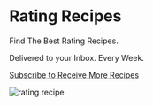 # Rating Recipes

Find The Best Rating Recipes. 

Delivered to your Inbox. Every Week.

[Subscribe to Receive More Recipes](https://www.getrevue.co/profile/ratingrecipes)

![rating recipe](https://user-images.githubusercontent.com/140911/138474135-86a3425a-bc3a-4ffe-914d-ddaa530acb7a.jpeg)

